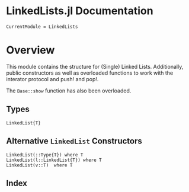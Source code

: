 # LinkedLists.jl Documentation

```@meta
CurrentModule = LinkedLists
```
# Overview
This module contains the structure for (Single) Linked Lists.
Additionally, public constructors as well as overloaded functions
to work with the interator protocol and push! and pop!.

The `Base::show` function has also been overloaded.

## Types

```@docs
LinkedList{T} 
```

## Alternative `LinkedList` Constructors

```@docs
LinkedList(::Type{T}) where T
LinkedList(l::LinkedList{T}) where T
LinkedList(v::T)  where T
```

## Index
```@index
```

